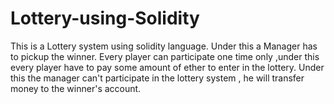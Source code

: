 # Lottery-using-Solidity

This is a Lottery system using solidity language.
Under this a Manager has to pickup the winner.
Every player can participate one time only ,under this every player have to pay some amount of ether to enter in the lottery.
Under this the manager can't participate in the lottery system , he will transfer money to the winner's account.

